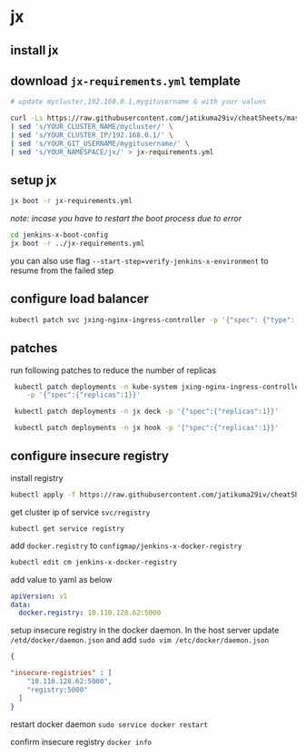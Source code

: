 # jx

## install jx

## download `jx-requirements.yml` template
```bash
# update mycluster,192.168.0.1,mygitusername & with your values

curl -Ls https://raw.githubusercontent.com/jatikuma29iv/cheatSheets/master/jenkins-x_baremetal/jx-requirements.yml \
| sed 's/YOUR_CLUSTER_NAME/mycluster/' \
| sed 's/YOUR_CLUSTER_IP/192.168.0.1/' \
| sed 's/YOUR_GIT_USERNAME/mygitusername/' \
| sed 's/YOUR_NAMESPACE/jx/' > jx-requirements.yml
```

## setup jx
```bash
jx boot -r jx-requirements.yml
```

*note: incase you have to restart the boot process due to error*
```bash
cd jenkins-x-boot-config
jx boot -r ../jx-requirements.yml
```
you can also use flag `--start-step=verify-jenkins-x-environment` to resume from the failed step

## configure load balancer
```bash
kubectl patch svc jxing-nginx-ingress-controller -p '{"spec": {"type": "LoadBalancer", "externalIPs":["192.168.0.1"]}}' -n kube-system
```

## patches
run following patches to reduce the number of replicas
```bash
 kubectl patch deployments -n kube-system jxing-nginx-ingress-controller \
    -p '{"spec":{"replicas":1}}'

 kubectl patch deployments -n jx deck -p '{"spec":{"replicas":1}}'

 kubectl patch deployments -n jx hook -p '{"spec":{"replicas":1}}'

```

## configure insecure registry
install registry
```bash
kubectl apply -f https://raw.githubusercontent.com/jatikuma29iv/cheatSheets/master/jenkins-x_baremetal/registry.yaml -n jx
```
get cluster ip of service `svc/registry`

`kubectl get service registry`

add `docker.registry` to `configmap/jenkins-x-docker-registry`
```bash
kubectl edit cm jenkins-x-docker-registry
```
add value to yaml as below
```yaml
apiVersion: v1
data:
  docker.registry: 10.110.128.62:5000
```

setup insecure registry in the docker daemon.
In the host server update `/etd/docker/daemon.json` and add
`sudo vim /etc/docker/daemon.json`
```json
{ 

"insecure-registries" : [
    "10.110.128.62:5000",
    "registry:5000"
  ]
}
```

restart docker daemon
`sudo service docker restart`

confirm insecure registry
`docker info`
